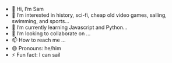 - 👋 Hi, I’m Sam
- 👀 I’m interested in history, sci-fi, cheap old video games, sailing, swimming, and sports...
- 🌱 I’m currently learning Javascript and Python...
- 💞️ I’m looking to collaborate on ...
- 📫 How to reach me ...
- 😄 Pronouns: he/him
- ⚡ Fun fact: I can sail

<!---
Sjwilhelms/Sjwilhelms is a ✨ special ✨ repository because its `README.md` (this file) appears on your GitHub profile.
You can click the Preview link to take a look at your changes.
--->
